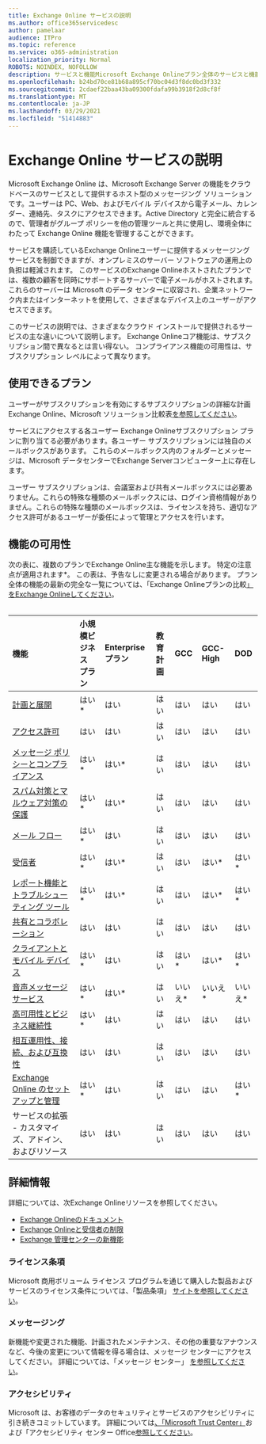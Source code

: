 ```yaml
---
title: Exchange Online サービスの説明
ms.author: office365servicedesc
author: pamelaar
audience: ITPro
ms.topic: reference
ms.service: o365-administration
localization_priority: Normal
ROBOTS: NOINDEX, NOFOLLOW
description: サービスと機能Microsoft Exchange Onlineプラン全体のサービスと機能の可用性Microsoft 365詳細Office 365します。
ms.openlocfilehash: b24bd70ce81b68a895cf70bc04d3f8dc0bd3f332
ms.sourcegitcommit: 2cdaef22baa43ba09300fdafa99b3918f2d8cf8f
ms.translationtype: MT
ms.contentlocale: ja-JP
ms.lasthandoff: 03/29/2021
ms.locfileid: "51414883"
---
```

# <a name="exchange-online-service-description"></a>Exchange Online サービスの説明

Microsoft Exchange Online は、Microsoft Exchange Server の機能をクラウドベースのサービスとして提供するホスト型のメッセージング ソリューションです。ユーザーは PC、Web、およびモバイル デバイスから電子メール、カレンダー、連絡先、タスクにアクセスできます。Active Directory と完全に統合するので、管理者がグループ ポリシーを他の管理ツールと共に使用し、環境全体にわたって Exchange Online 機能を管理することができます。
  
サービスを購読しているExchange Onlineユーザーに提供するメッセージング サービスを制御できますが、オンプレミスのサーバー ソフトウェアの運用上の負担は軽減されます。 このサービスのExchange Onlineホストされたプランでは、複数の顧客を同時にサポートするサーバーで電子メールがホストされます。 これらのサーバーは Microsoft のデータ センターに収容され、企業ネットワーク内またはインターネットを使用して、さまざまなデバイス上のユーザーがアクセスできます。

このサービスの説明では、さまざまなクラウド インストールで提供されるサービスの主な違いについて説明します。 Exchange Onlineコア機能は、サブスクリプション間で異なるとは言い得ない。 コンプライアンス機能の可用性は、サブスクリプション レベルによって異なります。
  
## <a name="available-plans"></a>使用できるプラン

ユーザーがサブスクリプションを有効にするサブスクリプションの詳細な計画Exchange Online、Microsoft ソリューション比較表[を参照してください](https://go.microsoft.com/fwlink/?linkid=2139145)。

サービスにアクセスする各ユーザー Exchange Onlineサブスクリプション プランに割り当てる必要があります。各ユーザー サブスクリプションには独自のメールボックスがあります。 これらのメールボックス内のフォルダーとメッセージは、Microsoft データセンターでExchange Serverコンピューター上に存在します。
  
ユーザー サブスクリプションは、会議室および共有メールボックスには必要ありません。これらの特殊な種類のメールボックスには、ログイン資格情報がありません。これらの特殊な種類のメールボックスは、ライセンスを持ち、適切なアクセス許可があるユーザーが委任によって管理とアクセスを行います。

## <a name="feature-availability"></a>機能の可用性

次の表に、複数のプランでExchange Online主な機能を示します。 特定の注意点が適用されます*。 この表は、予告なしに変更される場合があります。 プラン全体の機能の最新の完全な一覧については、「Exchange Onlineプランの比較[」をExchange Onlineしてください](https://www.microsoft.com/microsoft-365/exchange/compare-microsoft-exchange-online-plans)。<br><br>
  
| 機能 | 小規模ビジネス プラン | Enterpriseプラン | 教育計画 | GCC | GCC-High | DOD | 
|:-----|:-----|:-----|:-----|:-----|:-----|:-----|
|[計画と展開](planning-and-deployment.md)|はい*|はい|はい|はい|はい|はい|
|[アクセス許可](permissions.md)|はい|はい|はい|はい|はい|はい|
|[メッセージ ポリシーとコンプライアンス](message-policy-and-compliance.md)|はい*|はい*|はい|はい|はい|はい|
|[スパム対策とマルウェア対策の保護](anti-spam-and-anti-malware-protection.md)|はい*|はい*|はい|はい|はい|はい|
|[メール フロー](mail-flow.md)|はい*|はい|はい|はい|はい|はい|
|[受信者](recipients.md)|はい*|はい*|はい|はい|はい*|はい*|
|[レポート機能とトラブルシューティング ツール](reporting-features-and-troubleshooting-tools.md)|はい*|はい*|はい|はい|はい*|はい*|
|[共有とコラボレーション](sharing-and-collaboration.md)|はい|はい|はい|はい|はい|はい|
|[クライアントとモバイル デバイス](clients-and-mobile-devices.md)|はい*|はい|はい|はい*|はい*|はい*|
|[音声メッセージ サービス](voice-message-services.md)|はい*|はい*|はい|いいえ*|いいえ*|いいえ*|
|[高可用性とビジネス継続性](high-availability-and-business-continuity.md)|はい*|はい|はい|はい|はい|はい|
|[相互運用性、接続、および互換性](interoperability-connectivity-and-compatibility.md)|はい|はい|はい|はい|はい|はい|
|[Exchange Online のセットアップと管理](exchange-online-setup-and-administration.md)|はい*|はい|はい|はい|はい|はい*|
|サービスの拡張 - カスタマイズ、アドイン、およびリソース|はい|はい|はい|はい|はい|はい|

## <a name="learn-more"></a>詳細情報

詳細については、次Exchange Onlineリソースを参照してください。

- [Exchange Onlineのドキュメント](/exchange/exchange-online)
- [Exchange Onlineと受信者の制限](exchange-online-limits.md)
- [Exchange 管理センターの新機能](/exchange/whats-new)

### <a name="licensing-terms"></a>ライセンス条項

Microsoft 商用ボリューム ライセンス プログラムを通じて購入した製品およびサービスのライセンス条件については、「製品条項」 [サイトを参照してください](https://www.microsoft.com/licensing/terms/)。 

### <a name="messaging"></a>メッセージング 

新機能や変更された機能、計画されたメンテナンス、その他の重要なアナウンスなど、今後の変更について情報を得る場合は、メッセージ センターにアクセスしてください。 詳細については、「メッセージ センター」 [を参照してください](/microsoft-365/admin/manage/message-center)。

### <a name="accessibility"></a>アクセシビリティ

Microsoft は、お客様のデータのセキュリティとサービスのアクセシビリティに引き続きコミットしています。 詳細については[、「Microsoft Trust Center」](https://www.microsoft.com/trust-center)および「アクセシビリティ センター Office[参照してください](https://support.office.com/article/ecab0fcf-d143-4fe8-a2ff-6cd596bddc6d)。
